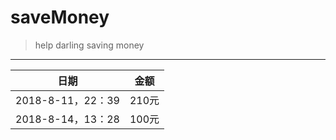 # saveMoney

> help darling saving money

---

日期|金额
---|---
2018-8-11，22：39|210元
2018-8-14，13：28|100元

